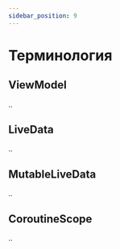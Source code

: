 ```yaml
---
sidebar_position: 9
---
```


# Терминология


## ViewModel
..

## LiveData

..

## MutableLiveData

..

## CoroutineScope

..
